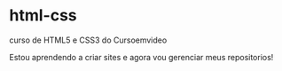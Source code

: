 # html-css
 curso de HTML5 e CSS3 do Cursoemvideo

 Estou aprendendo a criar sites e agora vou gerenciar meus repositorios!

